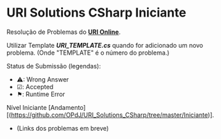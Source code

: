 # URI Solutions CSharp Iniciante
Resolução de Problemas do **[URI Online](https://www.urionlinejudge.com.br)**.

Utilizar Template **_URI_TEMPLATE.cs_** quando for adicionado um novo problema. (Onde "TEMPLATE" é o número do problema.)

Status de Submissão (legendas):
  * ⚠: Wrong Answer<br>
  * ☑: Accepted<br>
  * ⚑: Runtime Error  

Nível Iniciante [Andamento][(https://github.com/OPdJ/URI_Solutions_CSharp/tree/master/Iniciante)].
  * (Links dos problemas em breve)
